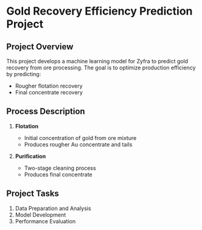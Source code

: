 # Gold Recovery Efficiency Prediction Project

## Project Overview
This project develops a machine learning model for Zyfra to predict gold recovery from ore processing. 
The goal is to optimize production efficiency by predicting:
- Rougher flotation recovery
- Final concentrate recovery

## Process Description

1. **Flotation**
   - Initial concentration of gold from ore mixture
   - Produces rougher Au concentrate and tails

2. **Purification**
   - Two-stage cleaning process
   - Produces final concentrate

## Project Tasks
1. Data Preparation and Analysis
2. Model Development
3. Performance Evaluation
